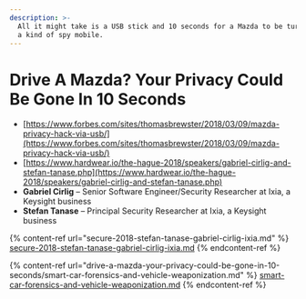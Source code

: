```yaml
---
description: >-
  All it might take is a USB stick and 10 seconds for a Mazda to be turned into
  a kind of spy mobile.
---
```


# Drive A Mazda? Your Privacy Could Be Gone In 10 Seconds

* [https://www.forbes.com/sites/thomasbrewster/2018/03/09/mazda-privacy-hack-via-usb/](https://www.forbes.com/sites/thomasbrewster/2018/03/09/mazda-privacy-hack-via-usb/)
* [https://www.hardwear.io/the-hague-2018/speakers/gabriel-cirlig-and-stefan-tanase.php](https://www.hardwear.io/the-hague-2018/speakers/gabriel-cirlig-and-stefan-tanase.php)
* **Gabriel Cirlig** – Senior Software Engineer/Security Researcher at Ixia, a Keysight business
* **Stefan Tanase** – Principal Security Researcher at Ixia, a Keysight business

{% content-ref url="secure-2018-stefan-tanase-gabriel-cirlig-ixia.md" %}
[secure-2018-stefan-tanase-gabriel-cirlig-ixia.md](secure-2018-stefan-tanase-gabriel-cirlig-ixia.md)
{% endcontent-ref %}

{% content-ref url="drive-a-mazda-your-privacy-could-be-gone-in-10-seconds/smart-car-forensics-and-vehicle-weaponization.md" %}
[smart-car-forensics-and-vehicle-weaponization.md](drive-a-mazda-your-privacy-could-be-gone-in-10-seconds/smart-car-forensics-and-vehicle-weaponization.md)
{% endcontent-ref %}

